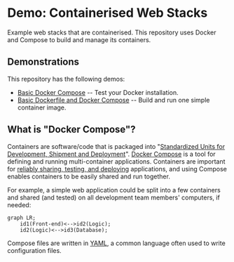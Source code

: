 # Demo: Containerised Web Stacks

Example web stacks that are containerised. This repository uses Docker and Compose to build and manage its containers.

## Demonstrations

This repository has the following demos:

- [Basic Docker Compose](./docker-compose%20basics/) -- Test your Docker installation.
- [Basic Dockerfile and Docker Compose](./dockerfile-compose%20basics/) -- Build and run one simple container image.

## What is "Docker Compose"?

Containers are software/code that is packaged into "[Standardized Units for Development, Shipment and Deployment](https://www.docker.com/resources/what-container/)". [Docker Compose](https://docs.docker.com/compose/) is a tool for defining and running multi-container applications. Containers are important for [reliably sharing, testing, and deploying](https://www.ibm.com/blog/the-benefits-of-containerization-and-what-it-means-for-you/) applications, and using Compose enables containers to be easily shared and run together.

For example, a simple web application could be split into a few containers and shared (and tested) on all development team members' computers, if needed:

```mermaid
graph LR;
    id1(Front-end)<-->id2(Logic);
    id2(Logic)<-->id3(Database);
```

<!-- Textual diagram (if Mermaid.js not available) -->
<!-- [Front-end] <-> [Logic] <-> [Database] -->

Compose files are written in [YAML](https://yaml.org/), a common language often used to write configuration files.
